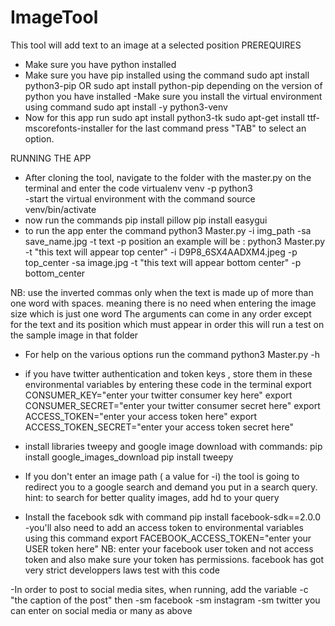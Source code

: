 # ImageTool
This tool will add text to an image at a selected position
PREREQUIRES
- Make sure you have python installed 
- Make sure you have pip installed using the command
	sudo apt install python3-pip 	OR
	sudo apt install python-pip
  depending on the version of python you have installed
-Make sure you install the virtual environment using command
	sudo apt install -y python3-venv
- Now for this app run
	sudo apt install python3-tk
	sudo apt-get install ttf-mscorefonts-installer
for the last command press "TAB" to select an option.

RUNNING THE APP
- After cloning the tool, navigate to the folder with the master.py on the terminal and enter the code
	virtualenv venv -p python3  
-start the virtual environment with the command
	source venv/bin/activate
- now run the commands
	pip install pillow
	pip install easygui
- to run the app enter the command
	python3 Master.py -i img_path -sa save_name.jpg -t text -p position
an example will be : 
	python3 Master.py -t "this text will appear top center" -i D9P8_6SX4AADXM4.jpeg -p top_center -sa image.jpg -t "this text will appear bottom center" -p bottom_center

NB: use the inverted commas only when the text is made up of more than one word with spaces. meaning there is no need when entering the image size which is just one word
The arguments can come in any order except for the text and its position which must appear in order
this will run a test on the sample image in that folder
- For help on the various options run the command
	python3 Master.py -h 
- if you have twitter authentication and token keys , store them in these environmental variables by entering these code in the terminal 
	export CONSUMER_KEY="enter your twitter consumer key here"
	export CONSUMER_SECRET="enter your twitter consumer secret here"
	export ACCESS_TOKEN="enter your access token here"
	export ACCESS_TOKEN_SECRET="enter your access token secret here"
- install libraries tweepy and google image download with commands:
	pip install google_images_download
	pip install tweepy
- If you don't enter an image path ( a value for -i) the tool is going to redirect you to a google search and demand you put in a search query.
hint: to search for better quality images, add hd to your query

- Install the facebook sdk with command 
	pip install facebook-sdk==2.0.0
-you'll also need to add an access token to environmental variables using this command
	export FACEBOOK_ACCESS_TOKEN="enter your USER token here"
NB: enter your facebook user token and not access token and also make sure your token has permissions. facebook has got very strict developpers laws
test with this code

-In order to post to social media sites, when running, add the variable -c "the caption of the post" then -sm facebook -sm instagram -sm twitter
you can enter on social media or many as above

